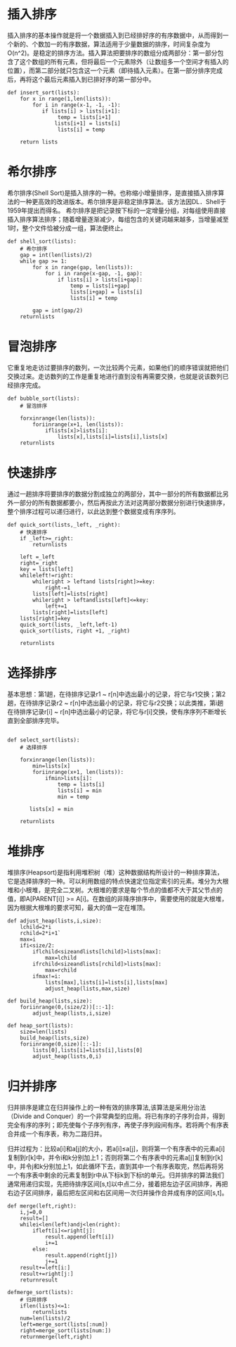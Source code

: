 # 插入排序

插入排序的基本操作就是将一个数据插入到已经排好序的有序数据中，从而得到一个新的、个数加一的有序数据，算法适用于少量数据的排序，时间复杂度为O(n^2)。是稳定的排序方法。插入算法把要排序的数组分成两部分：第一部分包含了这个数组的所有元素，但将最后一个元素除外（让数组多一个空间才有插入的位置），而第二部分就只包含这一个元素（即待插入元素）。在第一部分排序完成后，再将这个最后元素插入到已排好序的第一部分中。

```
def insert_sort(lists):
    for x in range(1,len(lists)):
        for i in range(x-1, -1, -1): 
           if lists[i] > lists[i+1]:
                temp = lists[i+1]
               lists[i+1] = lists[i]
                lists[i] = temp
               
    return lists
```

# 希尔排序

希尔排序(Shell Sort)是插入排序的一种。也称缩小增量排序，是直接插入排序算法的一种更高效的改进版本。希尔排序是非稳定排序算法。该方法因DL．Shell于1959年提出而得名。 希尔排序是把记录按下标的一定增量分组，对每组使用直接插入排序算法排序；随着增量逐渐减少，每组包含的关键词越来越多，当增量减至1时，整个文件恰被分成一组，算法便终止。

```
def shell_sort(lists):
    # 希尔排序
    gap = int(len(lists)/2)
    while gap >= 1:
        for x in range(gap, len(lists)):
            for i in range(x-gap, -1, gap):
                if lists[i] > lists[i+gap]:
                    temp = lists[i+gap]
                    lists[i+gap] = lists[i]
                    lists[i] = temp
 
        gap = int(gap/2)
    returnlists
```

# 冒泡排序

它重复地走访过要排序的数列，一次比较两个元素，如果他们的顺序错误就把他们交换过来。走访数列的工作是重复地进行直到没有再需要交换，也就是说该数列已经排序完成。

```
def bubble_sort(lists):
    # 冒泡排序
  
    forxinrange(len(lists)):
        foriinrange(x+1, len(lists)):
            iflists[x]>lists[i]:
                lists[x],lists[i]=lists[i],lists[x]
    returnlists
```

# 快速排序

通过一趟排序将要排序的数据分割成独立的两部分，其中一部分的所有数据都比另外一部分的所有数据都要小，然后再按此方法对这两部分数据分别进行快速排序，整个排序过程可以递归进行，以此达到整个数据变成有序序列。

```
def quick_sort(lists,_left, _right):
    # 快速排序
    if _left>=_right:
        returnlists
   
    left =_left
    right=_right
    key = lists[left]
    whileleft!=right:
        whileright > leftand lists[right]>=key:
            right-=1
        lists[left]=lists[right]
        whileright > leftandlists[left]<=key:
            left+=1
        lists[right]=lists[left]
    lists[right]=key
    quick_sort(lists, _left,left-1)
    quick_sort(lists, right +1, _right)
 
    returnlists
```
# 选择排序

基本思想：第1趟，在待排序记录r1 ~ r[n]中选出最小的记录，将它与r1交换；第2趟，在待排序记录r2 ~ r[n]中选出最小的记录，将它与r2交换；以此类推，第i趟在待排序记录r[i] ~ r[n]中选出最小的记录，将它与r[i]交换，使有序序列不断增长直到全部排序完毕。

```

def select_sort(lists):
    # 选择排序
   
    forxinrange(len(lists)):
        min=lists[x]
        foriinrange(x+1, len(lists)):
            ifmin>lists[i]:
                temp = lists[i]
                lists[i] = min
                min = temp
               
       lists[x] = min
 
    returnlists
```

# 堆排序

堆排序(Heapsort)是指利用堆积树（堆）这种数据结构所设计的一种排序算法，它是选择排序的一种。可以利用数组的特点快速定位指定索引的元素。堆分为大根堆和小根堆，是完全二叉树。大根堆的要求是每个节点的值都不大于其父节点的值，即A[PARENT[i]] >= A[i]。在数组的非降序排序中，需要使用的就是大根堆，因为根据大根堆的要求可知，最大的值一定在堆顶。

```
def adjust_heap(lists,i,size):
    lchild=2*i
    rchild=2*i+1`
    max=i
    ifi<size/2:
        iflchild<sizeandlists[lchild]>lists[max]:
            max=lchild
        ifrchild<sizeandlists[rchild]>lists[max]:
            max=rchild
        ifmax!=i:
            lists[max],lists[i]=lists[i],lists[max]
            adjust_heap(lists,max,size)
 
def build_heap(lists,size):
    foriinrange(0,(size/2))[::-1]:
        adjust_heap(lists,i,size)
 
def heap_sort(lists):
    size=len(lists)
    build_heap(lists,size)
    foriinrange(0,size)[::-1]:
        lists[0],lists[i]=lists[i],lists[0]
        adjust_heap(lists,0,i)
```

# 归并排序

归并排序是建立在归并操作上的一种有效的排序算法,该算法是采用分治法（Divide and Conquer）的一个非常典型的应用。将已有序的子序列合并，得到完全有序的序列；即先使每个子序列有序，再使子序列段间有序。若将两个有序表合并成一个有序表，称为二路归并。

归并过程为：比较a[i]和a[j]的大小，若a[i]≤a[j]，则将第一个有序表中的元素a[i]复制到r[k]中，并令i和k分别加上1；否则将第二个有序表中的元素a[j]复制到r[k]中，并令j和k分别加上1，如此循环下去，直到其中一个有序表取完，然后再将另一个有序表中剩余的元素复制到r中从下标k到下标t的单元。归并排序的算法我们通常用递归实现，先把待排序区间[s,t]以中点二分，接着把左边子区间排序，再把右边子区间排序，最后把左区间和右区间用一次归并操作合并成有序的区间[s,t]。

```
def merge(left,right):
    i,j=0,0
    result=[]
    whilei<len(left)andj<len(right):
        ifleft[i]<=right[j]:
            result.append(left[i])
            i+=1
        else:
            result.append(right[j])
            j+=1
    result+=left[i:]
    result+=right[j:]
    returnresult
 
defmerge_sort(lists):
    # 归并排序
    iflen(lists)<=1:
        returnlists
    num=len(lists)/2
    left=merge_sort(lists[:num])
    right=merge_sort(lists[num:])
    returnmerge(left,right)
```